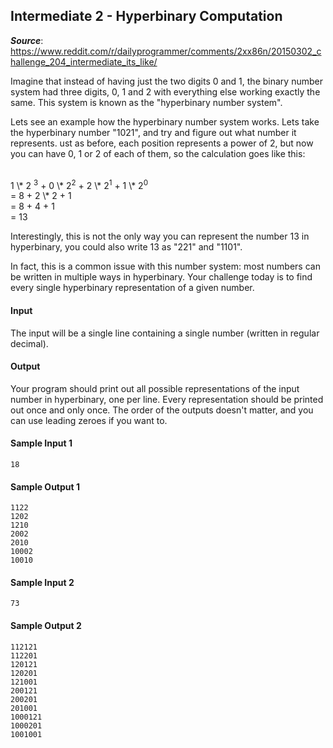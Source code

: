 ## Intermediate 2 - Hyperbinary Computation
__*Source*__: https://www.reddit.com/r/dailyprogrammer/comments/2xx86n/20150302_challenge_204_intermediate_its_like/

Imagine that instead of having just the two digits 0 and 1, the binary number system
had three digits, 0, 1 and 2 with everything else working exactly the same. This
system is known as the "hyperbinary number system". <br>

Lets see an example how the hyperbinary number system works. Lets take the
hyperbinary number "1021", and try and figure out what number it represents.
ust as before, each position represents a power of 2, but now you can have 0,
1 or 2 of each of them, so the calculation goes like this:

<br>
1 \* 2 <sup>3</sup> + 0 \* 2<sup>2</sup> + 2 \* 2<sup>1</sup> + 1 \* 2<sup>0</sup><br>
= 8 + 2 \* 2 + 1<br>
= 8 + 4 + 1<br>
= 13
<br>

Interestingly, this is not the only way you can represent the number 13 in hyperbinary, you could also write 13 as "221" and "1101".<br>

In fact, this is a common issue with this number system: most numbers can be written in multiple ways in hyperbinary. Your challenge today is to find every single hyperbinary representation of a given number.

#### Input
The input will be a single line containing a single number (written in regular decimal).

#### Output
Your program should print out all possible representations of the input number
in hyperbinary, one per line. Every representation should be printed out once
and only once. The order of the outputs doesn't matter, and you can use leading
zeroes if you want to.

#### Sample Input 1
```
18
```

#### Sample Output 1
```
1122
1202
1210
2002
2010
10002
10010
```

#### Sample Input 2
```
73
```

#### Sample Output 2
```
112121
112201
120121
120201
121001
200121
200201
201001
1000121
1000201
1001001
```
